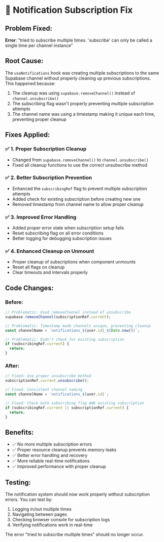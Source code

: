 # 🔔 Notification Subscription Fix

## Problem Fixed:

**Error**: "tried to subscribe multiple times. 'subscribe' can only be called a single time per channel instance"

## Root Cause:

The `useNotifications` hook was creating multiple subscriptions to the same Supabase channel without properly cleaning up previous subscriptions. This happened because:

1. The cleanup was using `supabase.removeChannel()` instead of `channel.unsubscribe()`
2. The subscribing flag wasn't properly preventing multiple subscription attempts
3. The channel name was using a timestamp making it unique each time, preventing proper cleanup

## Fixes Applied:

### ✅ **1. Proper Subscription Cleanup**

- Changed from `supabase.removeChannel()` to `channel.unsubscribe()`
- Fixed all cleanup functions to use the correct unsubscribe method

### ✅ **2. Better Subscription Prevention**

- Enhanced the `subscribingRef` flag to prevent multiple subscription attempts
- Added check for existing subscription before creating new one
- Removed timestamp from channel name to allow proper cleanup

### ✅ **3. Improved Error Handling**

- Added proper error state when subscription setup fails
- Reset subscribing flag on all error conditions
- Better logging for debugging subscription issues

### ✅ **4. Enhanced Cleanup on Unmount**

- Proper cleanup of subscriptions when component unmounts
- Reset all flags on cleanup
- Clear timeouts and intervals properly

## Code Changes:

### Before:

```typescript
// Problematic: Used removeChannel instead of unsubscribe
supabase.removeChannel(subscriptionRef.current);

// Problematic: Timestamp made channels unique, preventing cleanup
const channelName = `notifications_${user.id}_${Date.now()}`;

// Problematic: Didn't check for existing subscription
if (subscribingRef.current) {
  return;
}
```

### After:

```typescript
// Fixed: Use proper unsubscribe method
subscriptionRef.current.unsubscribe();

// Fixed: Consistent channel naming
const channelName = `notifications_${user.id}`;

// Fixed: Check both subscribing flag AND existing subscription
if (subscribingRef.current || subscriptionRef.current) {
  return;
}
```

## Benefits:

- ✅ No more multiple subscription errors
- ✅ Proper resource cleanup prevents memory leaks
- ✅ Better error handling and recovery
- ✅ More reliable real-time notifications
- ✅ Improved performance with proper cleanup

## Testing:

The notification system should now work properly without subscription errors. You can test by:

1. Logging in/out multiple times
2. Navigating between pages
3. Checking browser console for subscription logs
4. Verifying notifications work in real-time

The error "tried to subscribe multiple times" should no longer occur.
